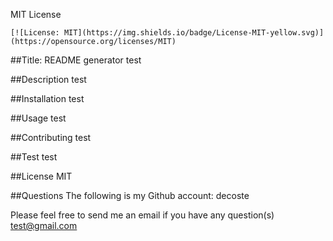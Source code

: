
  MIT License

    [![License: MIT](https://img.shields.io/badge/License-MIT-yellow.svg)](https://opensource.org/licenses/MIT)

  ##Title:
  README generator test

  ##Description
  test

  ##Installation
  test

  ##Usage
  test

  ##Contributing
  test

  ##Test
  test

  ##License
  MIT

  ##Questions
  The following is my Github account:
  decoste
  
  Please feel free to send me an email if you have any question(s) test@gmail.com
